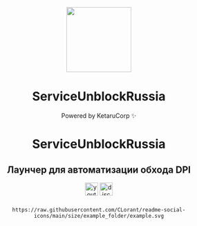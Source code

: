 <div align="center">
<img height="150" src="https://i.imgflip.com/65efzo.gif"/>

# ServiceUnblockRussia
Powered by KetaruCorp ✨</h3>
<h1> ServiceUnblockRussia</h1>
<h2>Лаунчер для автоматизации обхода DPI</h2>


<div id="logo">

<img src="https://img.shields.io/static/v1?message=Youtube&logo=youtube&label=&color=FF0000&logoColor=white&labelColor=&style=for-the-badge" height="30" alt="youtube logo"/> 
<img src="https://img.shields.io/static/v1?message=Discord&logo=discord&label=&color=5865f2&logoColor=white&labelColor=&style=for-the-badge" height="30" alt="discord logo"/><br>


###

```
https://raw.githubusercontent.com/CLorant/readme-social-icons/main/size/example_folder/example.svg
```
